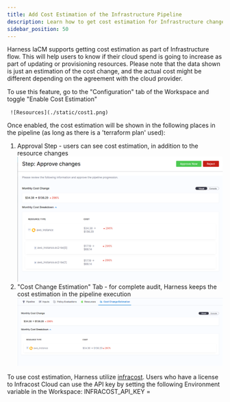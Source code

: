 ```yaml
---
title: Add Cost Estimation of the Infrastructure Pipeline
description: Learn how to get cost estimation for Infrastructure changes
sidebar_position: 50
---
```


Harness IaCM supports getting cost estimation as part of Infrastructure flow. This will help users to know if their cloud spend is going to increase as part of updating or provisioning resources. Please note that the data shown is just an estimation of the cost change, and the actual cost might be different depending on the agreement with the cloud provider. 

To use this feature, go to the "Configuration" tab of the Workspace and toggle "Enable Cost Estimation"

     ![Resources](./static/cost1.png)

Once enabled, the cost estimation will be shown in the following places in the pipeline (as long as there is a 'terraform plan' used):

1. Approval Step - users can see cost estimation, in addition to the resource changes
    ![Resources](./static/cost2.png)
2. "Cost Change Estimation" Tab - for complete audit, Harness keeps the cost estimation in the pipeline execution
    ![Resources](./static/cost3.png)

To use cost estimation, Harness utilize [infracost](https://www.infracost.io/). Users who have a license to Infracost Cloud can use the API key by setting the following Environment variable in the Workspace: INFRACOST_API_KEY = <API Key Value>
